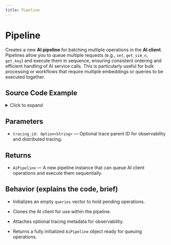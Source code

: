 ```yaml
---
title: Pipeline
---
```


# Pipeline

Creates a new **AI pipeline** for batching multiple operations in the **AI client**. Pipelines allow you to queue multiple requests (e.g., `set`, `get_sim_n`, `get_key`) and execute them in sequence, ensuring consistent ordering and efficient handling of AI service calls. This is particularly useful for bulk processing or workflows that require multiple embeddings or queries to be executed together.

## Source Code Example

<details>
  <summary>Click to expand</summary>

  ```rust
  use ahnlich_client_rs::ai::{AiClient, AiPipeline};
use ahnlich_client_rs::error::AhnlichError;
  use tokio;


  #[tokio::main]
  async fn main() -> Result<(), AhnlichError> {
      // Replace with your AI server address
      let addr = "127.0.0.1:1370".to_string();


      // Initialize the client
      let client = AiClient::new(addr).await?;


      // Create a pipeline
      let mut pipeline = client.pipeline(None);


      // Add some example queries
      pipeline.ping();      // Ping the server
      pipeline.list_stores(); // List existing stores


      // Execute the pipeline
      let response = pipeline.exec().await?;


      println!("Pipeline response: {:#?}", response);


      Ok(())
  }
  ```
</details>

## Parameters
* `tracing_id: Option<String>` — Optional trace parent ID for observability and distributed tracing.


## Returns
* `AiPipeline` — A new pipeline instance that can queue AI client operations and execute them sequentially.


## Behavior (explains the code, brief)
* Initializes an empty `queries` vector to hold pending operations.

* Clones the AI client for use within the pipeline.

* Attaches optional tracing metadata for observability.

* Returns a fully initialized `AiPipeline` object ready for queuing operations.
